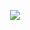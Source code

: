 
<p align="center">
  <img src="![profitability calculator demo](https://user-images.githubusercontent.com/86089564/190121741-4a57cf7d-69fa-4c08-93ea-0c72c8674a12.png)g" />
</p>
